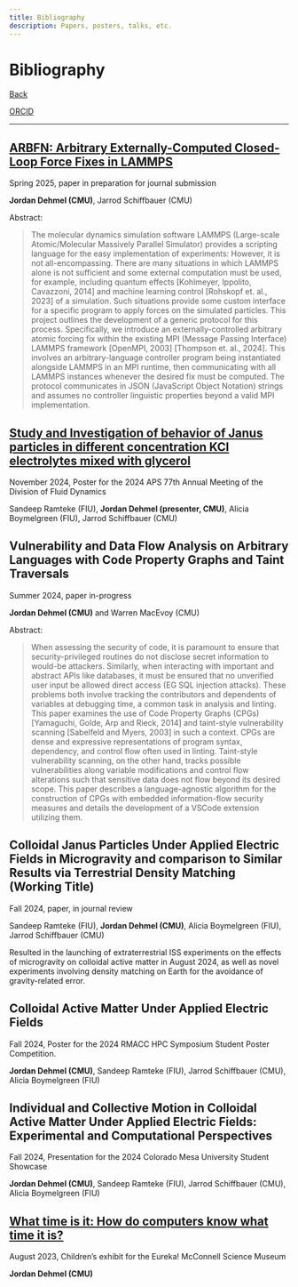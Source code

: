 ```yaml
---
title: Bibliography
description: Papers, posters, talks, etc.
---
```


# Bibliography

[Back](../index.md)

[ORCID](https://orcid.org/0009-0002-0982-8149)

---

## [ARBFN: Arbitrary Externally-Computed Closed-Loop Force Fixes in LAMMPS](https://github.com/jorbDehmel/lammps_ARBFN)

Spring 2025, paper in preparation for journal submission

**Jordan Dehmel (CMU)**, Jarrod Schiffbauer (CMU)

Abstract:

> The molecular dynamics simulation software LAMMPS
> (Large-scale Atomic/Molecular Massively Parallel Simulator)
> provides a scripting language for the easy implementation of
> experiments: However, it is not all-encompassing. There are
> many situations in which LAMMPS alone is not sufficient and
> some external computation must be used, for example, including
> quantum effects [Kohlmeyer, Ippolito, Cavazzoni, 2014] and
> machine learning control [Rohskopf et. al., 2023] of a
> simulation. Such situations provide some custom interface for
> a specific program to apply forces on the simulated particles.
> This project outlines the development of a generic protocol
> for this process. Specifically, we introduce an
> externally-controlled arbitrary atomic forcing fix within the
> existing MPI (Message Passing Interface) LAMMPS framework
> [OpenMPI, 2003] [Thompson et. al., 2024]. This involves an
> arbitrary-language controller program being instantiated
> alongside LAMMPS in an MPI runtime, then communicating with
> all LAMMPS instances whenever the desired fix must be
> computed. The protocol communicates in JSON (JavaScript Object
> Notation) strings and assumes no controller linguistic
> properties beyond a valid MPI implementation.

## [Study and Investigation of behavior of Janus particles in different concentration KCl electrolytes mixed with glycerol](https://meetings.aps.org/Meeting/DFD24/Session/S01.51)

November 2024, Poster for the 2024 APS 77th Annual Meeting of
the Division of Fluid Dynamics

Sandeep Ramteke (FIU), **Jordan Dehmel (presenter, CMU)**,
Alicia Boymelgreen (FIU), Jarrod Schiffbauer (CMU)

## Vulnerability and Data Flow Analysis on Arbitrary Languages with Code Property Graphs and Taint Traversals

Summer 2024, paper in-progress

**Jordan Dehmel (CMU)** and Warren MacEvoy (CMU)

Abstract:

> When assessing the security of code, it is paramount to ensure
> that security-privileged routines do not disclose secret
> information to would-be attackers. Similarly, when interacting
> with important and abstract APIs like databases, it must be
> ensured that no unverified user input be allowed direct access
> (EG SQL injection attacks). These problems both involve
> tracking the contributors and dependents of variables at
> debugging time, a common task in analysis and linting. This
> paper examines the use of Code Property Graphs (CPGs)
> [Yamaguchi, Golde, Arp and Rieck, 2014] and taint-style
> vulnerability scanning [Sabelfeld and Myers, 2003] in such a
> context. CPGs are dense and expressive representations of
> program syntax, dependency, and control flow often used in
> linting. Taint-style vulnerability scanning, on the other
> hand, tracks possible vulnerabilities along variable
> modifications and control flow alterations such that sensitive
> data does not flow beyond its desired scope. This paper
> describes a language-agnostic algorithm for the construction
> of CPGs with embedded information-flow security measures and
> details the development of a VSCode extension utilizing them.

## Colloidal Janus Particles Under Applied Electric Fields in Microgravity and comparison to Similar Results via Terrestrial Density Matching (Working Title)

Fall 2024, paper, in journal review

Sandeep Ramteke (FIU), **Jordan Dehmel (CMU)**, Alicia
Boymelgreen (FIU),  Jarrod Schiffbauer (CMU)

Resulted in the launching of extraterrestrial ISS experiments on
the effects of microgravity on colloidal active matter in August
2024, as well as novel experiments involving density matching on
Earth for the avoidance of gravity-related error.

## Colloidal Active Matter Under Applied Electric Fields

Fall 2024, Poster for the 2024 RMACC HPC Symposium Student
Poster Competition.

**Jordan Dehmel (CMU)**, Sandeep Ramteke (FIU), Jarrod
Schiffbauer (CMU), Alicia Boymelgreen (FIU)

## Individual and Collective Motion in Colloidal Active Matter Under Applied Electric Fields: Experimental and Computational Perspectives

Fall 2024, Presentation for the 2024 Colorado Mesa University
Student Showcase

**Jordan Dehmel (CMU)**, Sandeep Ramteke (FIU), Jarrod
Schiffbauer (CMU), Alicia Boymelgreen (FIU)

## [What time is it: How do computers know what time it is?](https://github.com/jorbDehmel/masc-projects)

August 2023, Children’s exhibit for the Eureka! McConnell
Science Museum

**Jordan Dehmel (CMU)**
